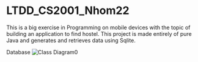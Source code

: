 # LTDD_CS2001_Nhom22

This is a big exercise in Programming on mobile devices with the topic of building an application to find hostel. This project is made entirely of pure Java and generates and retrieves data using Sqlite.

 Database
![Class Diagram0](https://github.com/TranDatk/LTDD_CS2001_Nhom22/assets/84312661/6a559aa9-8ce4-4ba2-91f9-64e12cd57f75)
